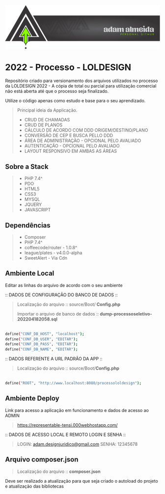 # 

![](https://github.com/Adam-Almeida/estrutura-de-dados-II/blob/master/ADAMPERSONALGIT.png)

# 2022 - Processo - LOLDESIGN
Repositório criado para versionamento dos arquivos utilizados no processo da LOLDESIGN 2022 - A cópia de total ou parcial para utilização comercial não está aberta até que o processo seja finalizado.

Utilize o código apenas como estudo e base para o seu aprendizado.

> Principal ideia da Applicação.
>
> - CRUD DE CHAMADAS
> - CRUD DE PLANOS
> - CÁLCULO DE ACORDO COM DDD ORIGEM/DESTINO/PLANO
> - CONVERSÃO DE CEP E BUSCA PELLO DDD
> - ÁREA DE ADMINISTRAÇÃO - OPCIONAL PELO AVALIADO
> - AUTENTICAÇÃO - OPCIONAL PELO AVALIADO
> - LAYOUT RESPONSIVO EM AMBAS AS ÁREAS


## Sobre a Stack

> - PHP 7.4^
> - PDO
> - HTML5
> - CSS3
> - MYSQL
> - JQUERY
> - JAVASCRIPT

## Dependências

> - Composer
> - PHP 7.4^
> - coffeecode/router - 1.0.8^
> - league/plates - v4.0.0-alpha
> - SweetAlert - Via Cdn

## Ambiente Local

Editar as linhas do arquivo de acordo com o seu ambiente

:: DADOS DE CONFIGURAÇÃO DO BANCO DE DADOS ::

> Localização do arquivo :: source/Boot/<strong> Config.php </strong>
>
> Importar o arquivo de banco de dados :: <strong> dump-processoseletivo-202204182058.sql</strong>

```sh

define("CONF_DB_HOST", "localhost");
define("CONF_DB_USER", "EDITAR");
define("CONF_DB_PASS", "EDITAR");
define("CONF_DB_NAME", "EDITAR");

```

:: DADOS REFERENTE A URL PADRÃO DA APP ::

> Localização do arquivo :: source/Boot/<strong>Config.php</strong>

```sh

define("ROOT", "http://www.localhost:8080/processololdesign");

```

## Ambiente Deploy

Link para acesso a aplicação em funcionamento e dados de acesso ao ADMIN

> https://representable-tensi.000webhostapp.com/
> 

:: DADOS DE ACESSO LOCAL E REMOTO LOGIN E SENHA ::

> LOGIN: adam.designjuridico@gmail.com
> SENHA: 12345678

## Arquivo composer.json

> Localização do arquivo :: <strong>composer.json</strong>
>
Deve ser realizado a atualização para que seja criado o autoload do projeto e atualização das bibliotecas




